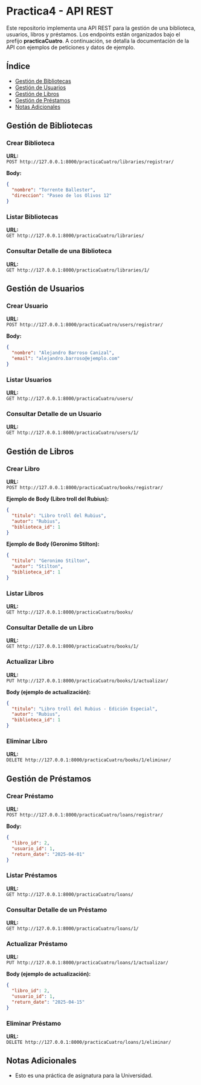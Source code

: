 # Practica4 - API REST

Este repositorio implementa una API REST para la gestión de una biblioteca, usuarios, libros y préstamos. Los endpoints están organizados bajo el prefijo **practicaCuatro**. A continuación, se detalla la documentación de la API con ejemplos de peticiones y datos de ejemplo.

## Índice

- [Gestión de Bibliotecas](#gestión-de-bibliotecas)
- [Gestión de Usuarios](#gestión-de-usuarios)
- [Gestión de Libros](#gestión-de-libros)
- [Gestión de Préstamos](#gestión-de-préstamos)
- [Notas Adicionales](#notas-adicionales)

## Gestión de Bibliotecas

### Crear Biblioteca

**URL:**  
`POST http://127.0.0.1:8000/practicaCuatro/libraries/registrar/`

**Body:**
```json
{
  "nombre": "Torrente Ballester",
  "direccion": "Paseo de los Olivos 12"
}
```

### Listar Bibliotecas

**URL:**  
`GET http://127.0.0.1:8000/practicaCuatro/libraries/`

### Consultar Detalle de una Biblioteca

**URL:**  
`GET http://127.0.0.1:8000/practicaCuatro/libraries/1/`

## Gestión de Usuarios

### Crear Usuario

**URL:**  
`POST http://127.0.0.1:8000/practicaCuatro/users/registrar/`

**Body:**
```json
{
  "nombre": "Alejandro Barroso Canizal",
  "email": "alejandro.barroso@ejemplo.com"
}
```

### Listar Usuarios

**URL:**  
`GET http://127.0.0.1:8000/practicaCuatro/users/`

### Consultar Detalle de un Usuario

**URL:**  
`GET http://127.0.0.1:8000/practicaCuatro/users/1/`

## Gestión de Libros

### Crear Libro

**URL:**  
`POST http://127.0.0.1:8000/practicaCuatro/books/registrar/`

**Ejemplo de Body (Libro troll del Rubius):**
```json
{
  "titulo": "Libro troll del Rubius",
  "autor": "Rubius",
  "biblioteca_id": 1
}
```

**Ejemplo de Body (Geronimo Stilton):**
```json
{
  "titulo": "Geronimo Stilton",
  "autor": "Stilton",
  "biblioteca_id": 1
}
```

### Listar Libros

**URL:**  
`GET http://127.0.0.1:8000/practicaCuatro/books/`

### Consultar Detalle de un Libro

**URL:**  
`GET http://127.0.0.1:8000/practicaCuatro/books/1/`

### Actualizar Libro

**URL:**  
`PUT http://127.0.0.1:8000/practicaCuatro/books/1/actualizar/`

**Body (ejemplo de actualización):**
```json
{
  "titulo": "Libro troll del Rubius - Edición Especial",
  "autor": "Rubius",
  "biblioteca_id": 1
}
```

### Eliminar Libro

**URL:**  
`DELETE http://127.0.0.1:8000/practicaCuatro/books/1/eliminar/`

## Gestión de Préstamos

### Crear Préstamo

**URL:**  
`POST http://127.0.0.1:8000/practicaCuatro/loans/registrar/`

**Body:**
```json
{
  "libro_id": 2,
  "usuario_id": 1,
  "return_date": "2025-04-01"
}
```

### Listar Préstamos

**URL:**  
`GET http://127.0.0.1:8000/practicaCuatro/loans/`

### Consultar Detalle de un Préstamo

**URL:**  
`GET http://127.0.0.1:8000/practicaCuatro/loans/1/`

### Actualizar Préstamo

**URL:**  
`PUT http://127.0.0.1:8000/practicaCuatro/loans/1/actualizar/`

**Body (ejemplo de actualización):**
```json
{
  "libro_id": 2,
  "usuario_id": 1,
  "return_date": "2025-04-15"
}
```

### Eliminar Préstamo

**URL:**  
`DELETE http://127.0.0.1:8000/practicaCuatro/loans/1/eliminar/`

## Notas Adicionales

- Esto es una práctica de asignatura para la Universidad.




